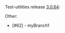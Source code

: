 Test-utilities release [3.0.64](https://github.com/maweeks/test-utilities/pull/63):

Other:

- [#62] - myBranch1
